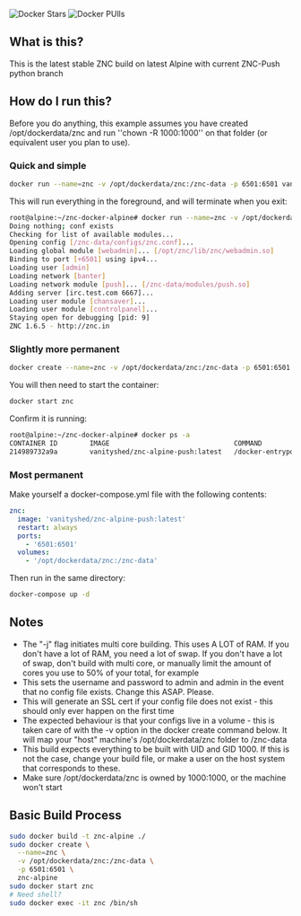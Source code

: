 ![Docker Stars](https://img.shields.io/docker/stars/vanityshed/znc-alpine-push.svg)
![Docker PUlls](https://img.shields.io/docker/pulls/vanityshed/znc-alpine-push.svg)


## What is this?
This is the latest stable ZNC build on latest Alpine with current ZNC-Push python branch

## How do I run this?
Before you do anything, this example assumes you have created /opt/dockerdata/znc and run ''chown -R 1000:1000'' on that folder (or equivalent user you plan to use).
### Quick and simple
```bash
docker run --name=znc -v /opt/dockerdata/znc:/znc-data -p 6501:6501 vanityshed/znc-alpine-push:latest
```

This will run everything in the foreground, and will terminate when you exit:
```bash
root@alpine:~/znc-docker-alpine# docker run --name=znc -v /opt/dockerdata/znc:/znc-data -p 6501:6501 vanityshed/znc-alpine-push:latest
Doing nothing; conf exists
Checking for list of available modules...
Opening config [/znc-data/configs/znc.conf]...
Loading global module [webadmin]... [/opt/znc/lib/znc/webadmin.so]
Binding to port [+6501] using ipv4...
Loading user [admin]
Loading network [banter]
Loading network module [push]... [/znc-data/modules/push.so]
Adding server [irc.test.com 6667]...
Loading user module [chansaver]...
Loading user module [controlpanel]...
Staying open for debugging [pid: 9]
ZNC 1.6.5 - http://znc.in
```

### Slightly more permanent
```bash
docker create --name=znc -v /opt/dockerdata/znc:/znc-data -p 6501:6501 vanityshed/znc-alpine-push:latest
```

You will then need to start the container:
```bash
docker start znc
```

Confirm it is running:
```bash
root@alpine:~/znc-docker-alpine# docker ps -a
CONTAINER ID        IMAGE                               COMMAND                  CREATED             STATUS                      PORTS                    NAMES
214989732a9a        vanityshed/znc-alpine-push:latest   /docker-entrypoin...   5 seconds ago       Up 1 second                 0.0.0.0:6501->6501/tcp   znc
```


### Most permanent
Make yourself a docker-compose.yml file with the following contents:
```yaml
znc:
  image: 'vanityshed/znc-alpine-push:latest'
  restart: always
  ports:
    - '6501:6501'
  volumes:
    - '/opt/dockerdata/znc:/znc-data'
```

Then run in the same directory:
```bash
docker-compose up -d
```

## Notes
  * The "-j" flag initiates multi core building. This uses A LOT of RAM. If you don't have a lot of RAM, you need a lot of swap. If you don't have a lot of swap, don't build with multi core, or manually limit the amount of cores you use to 50% of your total, for example
  * This sets the username and password to admin and admin in the event that no config file exists. Change this ASAP. Please.
  * This will generate an SSL cert if your config file does not exist - this should only ever happen on the first time
  * The expected behaviour is that your configs live in a volume - this is taken care of with the -v option in the docker create command below. It will map your "host" machine's /opt/dockerdata/znc folder to /znc-data
  * This build expects everything to be built with UID and GID 1000. If this is not the case, change your build file, or make a user on the host system that corresponds to these.
  * Make sure /opt/dockerdata/znc is owned by 1000:1000, or the machine won't start

## Basic Build Process

```bash
sudo docker build -t znc-alpine ./
sudo docker create \
  --name=znc \
  -v /opt/dockerdata/znc:/znc-data \
  -p 6501:6501 \
  znc-alpine
sudo docker start znc
# Need shell?
sudo docker exec -it znc /bin/sh
```
